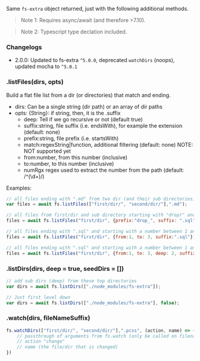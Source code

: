 
Same `fs-extra` object returned, just with the following additional methods. 

> Note 1: Requires async/await (and therefore >7.10).

> Note 2: Typescript type declation included.

### Changelogs

- 2.0.0: Updated to fs-extra `^5.0.0`, deprecated `watchDirs` (noops), updated mocha to `^5.0.1`

### .listFiles(dirs, opts)

Build a flat file list from a dir (or directories) that match and ending. 

- dirs: Can be a single string (dir path) or an array of dir paths
- opts: {String}: if string, then, it is the .suffix
  - deep: Tell if we go recursive or not (default true)
  - suffix:string, file suffix (i.e. endsWith), for example the extension (default: none)
  - prefix:string, file prefix (i.e. startsWith)
  - match:regexString|function, additional filtering (default: none) NOTE: NOT supported yet
  - from:number, from this number (inclusive)
  - to:number, to this number (inclusive)
  - numRgx  regex used to extract the number from the path (default: /^(\d+)/)


Examples: 

```js
// all files ending with ".md" from two dir (and their sub directories)
var files = await fs.listFiles(["first/dir/", "second/dir/"],".md");

// all files from first/dir and sub directory starting with "drop)" and ending with ".sql" 
files = await fs.listFiles("first/dir", {prefix:"drop_", suffix: ".sql"});

// all files ending with ".sql" and starting with a number between 1 and 3 (e.g. 001_my_file.sql)
files = await fs.listFiles("first/dir", {from:1, to: 3, suffix:".sql"})

// all files ending with ".sql" and starting with a number between 1 and 3, 2 directory down (2 including the root)
files = await fs.listFiles("first/dir", {from:1, to: 3, deep: 2, suffix:".sql"})
```

### .listDirs(dirs, deep = true, seedDirs = [])

```js
// add sub dirs (deep) from these top directories
var dirs = await fs.listDirs(["./node_modules/fs-extra"]);

// Just first level down
var dirs = await fs.listDirs(["./node_modules/fs-extra"], false);

```

### .watch(dirs, fileNameSuffix)

```js
fs.watchDirs(["first/dir/", "second/dir/"],".pcss", (action, name) => {
    // passthrough of arguments from fs.watch (only be called on filename that end with the suffix above)
    // action "change"
    // name (the file/dir that is changed)
})
```

